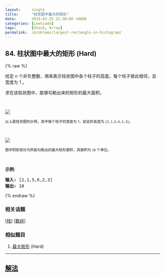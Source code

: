 ```yaml
---
layout:     single
title:      "柱状图中最大的矩形"
date:       2016-03-25 21:30:00 +0800
categories: [Leetcode]
tags:       [Stack, Array]
permalink:  /problems/largest-rectangle-in-histogram/
---
```


## 84. 柱状图中最大的矩形 (Hard)

{% raw %}

<p>给定 <em>n</em> 个非负整数，用来表示柱状图中各个柱子的高度。每个柱子彼此相邻，且宽度为 1 。</p>

<p>求在该柱状图中，能够勾勒出来的矩形的最大面积。</p>

<p>&nbsp;</p>

<p><img src="https://assets.leetcode-cn.com/aliyun-lc-upload/uploads/2018/10/12/histogram.png"></p>

<p><small>以上是柱状图的示例，其中每个柱子的宽度为 1，给定的高度为&nbsp;<code>[2,1,5,6,2,3]</code>。</small></p>

<p>&nbsp;</p>

<p><img src="https://assets.leetcode-cn.com/aliyun-lc-upload/uploads/2018/10/12/histogram_area.png"></p>

<p><small>图中阴影部分为所能勾勒出的最大矩形面积，其面积为&nbsp;<code>10</code>&nbsp;个单位。</small></p>

<p>&nbsp;</p>

<p><strong>示例:</strong></p>

<pre><strong>输入:</strong> [2,1,5,6,2,3]
<strong>输出:</strong> 10</pre>

{% endraw %}

### 相关话题
  [[栈](https://github.com/openset/leetcode/tree/master/tag/stack/README.md)]
  [[数组](https://github.com/openset/leetcode/tree/master/tag/array/README.md)]

### 相似题目
  1. [最大矩形](/problems/maximal-rectangle) (Hard)

---

## [解法](https://github.com/openset/leetcode/tree/master/problems/largest-rectangle-in-histogram)
